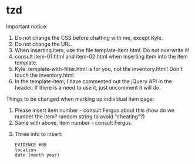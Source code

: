 tzd
===
Important notice:

1. Do not change the CSS before chatting with me, except Kyle.
2. Do not change the URL.
3. When inserting item, use the file template-item.html. Do not overwrite it!
4. consult item-01.html and item-02.html when inserting item into the item template.
5. Kyle: template-with-filter.html is for you, not the inventory.html! Don't touch the inventory.html
6. In the template-item, I have commented out the jQuery API in the header. If there is a need to use it, just uncomment it will do.

Things to be changed when marking up individual item page:
1.	<title>Evidence #00</title>
	Please insert item number - consult Fergus about this (how do we number the item? random string to avoid "cheating"?)

2.	<meta name="description" content="Trinity Zombie Dublin - Evidence #00"/>
	Same with above, item number - consult Fergus.
	
3.	Three info to insert:
	<!-- beginning of the item part in template -->
		EVIDENCE #00
		location
		date (month year)
	<!-- end of the item part in template-->
